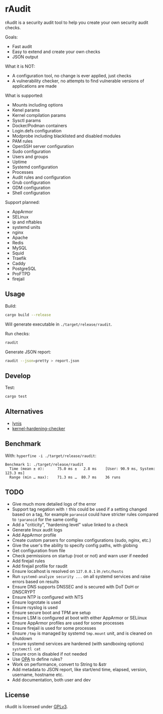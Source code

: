 # rAudit

rAudit is a security audit tool to help you create your own security audit checks.

Goals:

- Fast audit
- Easy to extend and create your own checks
- JSON output

What it is NOT:

- A configuration tool, no change is ever applied, just checks
- A vulnerability checker, no attempts to find vulnerable versions of applications are made

What is supported:

- Mounts including options
- Kenel params
- Kernel compilation params
- Sysctl params
- Docker/Podman containers
- Login.defs configuration
- Modprobe including blacklisted and disabled modules
- PAM rules
- OpenSSH server configuration
- Sudo configuration
- Users and groups
- Uptime
- Systemd configuration
- Processes
- Audit rules and configuration
- Grub configuration
- GDM configuration
- Shell configuration

Support planned:

- AppArmor
- SELinux
- ip and nftables
- systemd units
- nginx
- Apache
- Redis
- MySQL
- Squid
- Traefik
- Caddy
- PostgreSQL
- ProFTPD
- firejail

## Usage

Build:

```bash
cargo build --release
```

Will generate executable in `./target/release/raudit`.

Run checks:

```bash
raudit
```

Generate JSON report:

```bash
raudit --json=pretty > report.json
```

## Develop

Test:

```bash
cargo test
```

## Alternatives

- [lynis](https://github.com/CISOfy/lynis)
- [kernel-hardening-checker](https://github.com/a13xp0p0v/kernel-hardening-checker)

## Benchmark

With: `hyperfine -i ./target/release/raudit`:

```
Benchmark 1: ./target/release/raudit
  Time (mean ± σ):      75.0 ms ±   2.8 ms    [User: 90.9 ms, System: 123.3 ms]
  Range (min … max):    71.3 ms …  80.7 ms    36 runs
```

## TODO

- Give much more detailed logs of the error
- Support tag negation with `!` this could be used if a setting changed based on a tag, for example `paranoid` could have stricter rules compared to `!paranoid` for the same config
- Add a "criticity", "hardening level" value linked to a check
- Generate linux audit logs
- Add AppArmor profile
- Create custom parsers for complex configurations (sudo, nginx, etc.)
- Give the user's the ability to specify config paths, with globing
- Get configuration from file
- Check permissions on startup (root or not) and warn user if needed
- Add firejail rules
- Add firejail profile for raudit
- Ensure localhost is resolved on `127.0.0.1` in `/etc/hosts`
- Run `systemd-analyze security ...` on all systemd services and raise errors based on results
- Ensure DNS supports DNSSEC and is secured with DoT DoH or DNSCRYPT
- Ensure NTP is configured with NTS
- Ensure logrotate is used
- Ensure rsyslog is used
- Ensure secure boot and TPM are setup
- Ensure LSM is configured at boot with either AppArmor or SELiinux
- Ensure AppArmor profiles are used for some processes
- Ensure firejail is used for some processes
- Ensure `/tmp` is managed by systemd `tmp.mount` unit, and is cleaned on shutdown
- Ensure systemd services are hardened (with sandboxing options) `systemctl cat`
- Ensure cron is disabled if not needed
- Use [OPA](https://www.openpolicyagent.org/) to define rules?
- Work on performance, convert to String to &str
- Add metadata to JSON report, like start/end time, elapsed, version, username, hostname etc.
- Add documentation, both user and dev

## License

rAudit is licensed under [GPLv3](./LICENSE).
